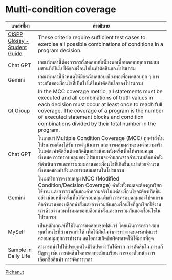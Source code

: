 # Multi-condition coverage

| แหล่งที่มา                              | คำอธิบาย                                                                                              |
|-----------------------------------------|-------------------------------------------------------------------------------------------------------|
| [CISPP Glossy - Student Guide](https://www.isc2.org/certifications/cissp/cissp-student-glossary) | These criteria require sufficient test cases to exercise all possible combinations of conditions in a program decision. |
| Chat GPT | เกณฑ์เหล่านี้ต้องการกรณีทดสอบที่เพียงพอเพื่อทดสอบทุกการผสมผสานที่เป็นไปได้ของเงื่อนไขในคำตัดสินของโปรแกรม |
| Gemini | เกณฑ์เหล่านี้กำหนดให้มีกรณีทดสอบเพียงพอเพื่อทดสอบทุก ๆ การรวมกันของเงื่อนไขที่เป็นไปได้ในคำตัดสินใจของโปรแกรม |
| [Qt Group](https://www.qt.io/product/quality-assurance/coco/feature-multiple-condition-coverage-mcc) | In the MCC coverage metric, all statements must be executed and all combinations of truth values in each decision must occur at least once to reach full coverage. The coverage of a program is the number of executed statement blocks and condition combinations divided by their total number in the program. |
| Chat GPT | ในเกณฑ์ Multiple Condition Coverage (MCC) ทุกคำสั่งในโปรแกรมต้องได้รับการดำเนินการ และการผสมผสานของค่าความจริงในแต่ละคำตัดสินต้องเกิดขึ้นอย่างน้อยหนึ่งครั้งเพื่อให้ครอบคลุมทั้งหมด การครอบคลุมของโปรแกรมจะคำนวณจากจำนวนบล็อกคำสั่งที่ดำเนินการและการผสมผสานของเงื่อนไขที่เกิดขึ้น แบ่งด้วยจำนวนทั้งหมดของคำสั่งและการผสมผสานในโปรแกรม |
| Gemini | ในเมตริกการครอบคลุม MCC (Modified Condition/Decision Coverage) คำสั่งทั้งหมดจะต้องถูกเรียกใช้งาน และการรวมกันของค่าความจริงในแต่ละเงื่อนไขจะต้องเกิดขึ้นอย่างน้อยหนึ่งครั้งเพื่อให้ครอบคลุมเต็มที่ การครอบคลุมของโปรแกรมคือจำนวนของบล็อกคำสั่งและการรวมกันของเงื่อนไขที่ถูกเรียกใช้งาน หารด้วยจำนวนทั้งหมดของบล็อกคำสั่งและการรวมกันของเงื่อนไขในโปรแกรม |
| MySelf                                  | เป็นหลักเกณฑ์ที่ใช้ในการทดสอบซอฟต์แวร์ โดยเน้นการตรวจสอบทุกเงื่อนไขที่สามารถทำได้ เพื่อให้มั่นใจว่าการทำงานของซอฟต์แวร์ครอบคลุมทุกการทำงาน ลดโอกาสเกิดข้อผิดพลาดให้ได้มากที่สุด |
| Sample in Daily Life                   | สามารถนําไปใช้ประยุกต์ในชีวิตประจําวันได้พวก การตัดสินใจ การแก้ปัญหา เช่น การตัดสินใจการลงทะเบียนเรียน การจองตั๋วหนัง การเลือกซื้อสินค้า การจัดการเวลา |

[Pichanut](https://Naieric.github.io/keyword)
